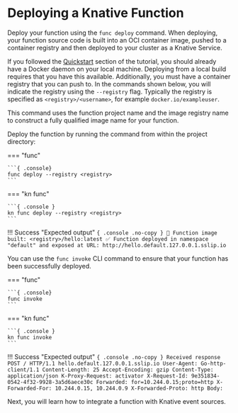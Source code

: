 # Deploying a Knative Function

Deploy your function using the `func deploy` command. When deploying, your
function source code is built into an OCI container image, pushed to a
container registry and then deployed to your cluster as a Knative Service.

If you followed the [Quickstart](./quickstart-install.md) section of the tutorial,
you should already have a Docker daemon on your local machine.
Deploying from a local build requires that you have this available.
Additionally, you must have a container registry that you
can push to. In the commands shown below, you will indicate the registry using the `--registry` flag. Typically the
registry is specified as `<registry>/<username>`, for example
`docker.io/exampleuser`.

This command uses the function project name and the image registry name to
construct a fully qualified image name for your function.

Deploy the function by running the command from within the project directory:

=== "func"

    ```{ .console}
    func deploy --registry <registry>
    ```

=== "kn func"

    ```{ .console }
    kn func deploy --registry <registry>
    ```

!!! Success "Expected output"
    ```{ .console .no-copy }
        🙌 Function image built: <registry>/hello:latest
        ✅ Function deployed in namespace "default" and exposed at URL:
        http://hello.default.127.0.0.1.sslip.io
    ```

You can use the `func invoke` CLI command to ensure that your function has been
successfully deployed.

=== "func"

    ```{ .console}
    func invoke
    ```

=== "kn func"

    ```{ .console }
    kn func invoke
    ```

!!! Success "Expected output"
    ```{ .console .no-copy }
    Received response
    POST / HTTP/1.1 hello.default.127.0.0.1.sslip.io
      User-Agent: Go-http-client/1.1
      Content-Length: 25
      Accept-Encoding: gzip
      Content-Type: application/json
      K-Proxy-Request: activator
      X-Request-Id: 9e351834-0542-4f32-9928-3a5d6aece30c
      Forwarded: for=10.244.0.15;proto=http
      X-Forwarded-For: 10.244.0.15, 10.244.0.9
      X-Forwarded-Proto: http
    Body:
    ```

Next, you will learn how to integrate a function with Knative event sources.
